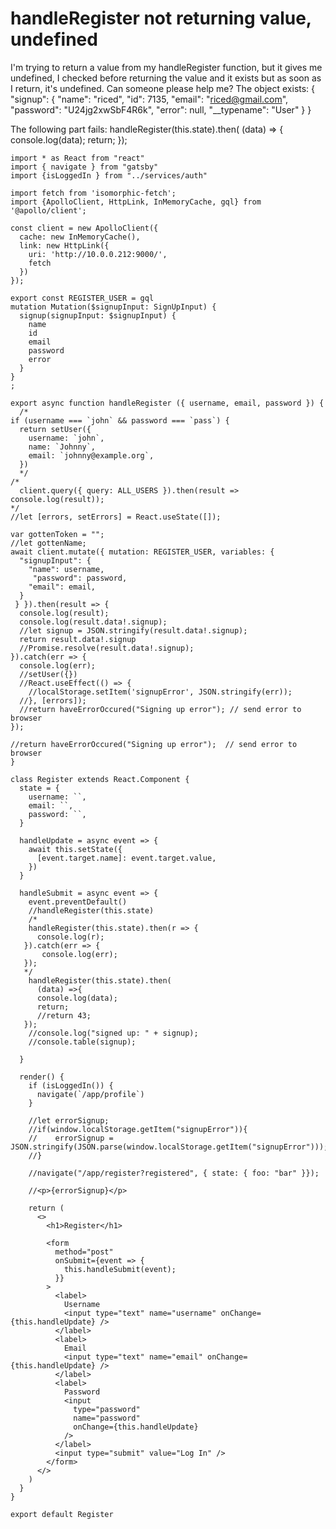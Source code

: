 
# handleRegister not returning value, undefined

I'm trying to return a value from my handleRegister function, but it gives me undefined, I checked before returning the value and it exists but as soon as I return, it's undefined. Can someone please help me? The object exists:
{
  "signup": {
    "name": "riced",
    "id": 7135,
    "email": "riced@gmail.com",
    "password": "U24jg2xwSbF4R6k",
    "error": null,
    "__typename": "User"
  }
}

The following part fails:
handleRegister(this.state).then(
  (data) => {
    console.log(data);
    return;
  });

    import * as React from "react"
    import { navigate } from "gatsby"
    import {isLoggedIn } from "../services/auth"
    
    import fetch from 'isomorphic-fetch';
    import {ApolloClient, HttpLink, InMemoryCache, gql} from '@apollo/client';
    
    const client = new ApolloClient({
      cache: new InMemoryCache(),
      link: new HttpLink({
        uri: 'http://10.0.0.212:9000/',
        fetch
      })
    });
    
    export const REGISTER_USER = gql
    mutation Mutation($signupInput: SignUpInput) {
      signup(signupInput: $signupInput) {
        name
        id
        email
        password
        error
      }
    }
    ;
    
    export async function handleRegister ({ username, email, password }) {
      /*
    if (username === `john` && password === `pass`) {
      return setUser({
        username: `john`,
        name: `Johnny`,
        email: `johnny@example.org`,
      })
      */
    /*
      client.query({ query: ALL_USERS }).then(result => console.log(result));
    */
    //let [errors, setErrors] = React.useState([]);
    
    var gottenToken = "";
    //let gottenName;
    await client.mutate({ mutation: REGISTER_USER, variables: { 
      "signupInput": {
        "name": username,
         "password": password,
        "email": email,
      }
     } }).then(result => {
      console.log(result);
      console.log(result.data!.signup);
      //let signup = JSON.stringify(result.data!.signup);
      return result.data!.signup
      //Promise.resolve(result.data!.signup);
    }).catch(err => {
      console.log(err);
      //setUser({})
      //React.useEffect(() => {
        //localStorage.setItem('signupError', JSON.stringify(err));
      //}, [errors]);
      //return haveErrorOccured("Signing up error"); // send error to browser
    });
    
    //return haveErrorOccured("Signing up error");  // send error to browser
    }
    
    class Register extends React.Component {
      state = {
        username: ``,
        email: ``,
        password: ``,
      }
    
      handleUpdate = async event => {
        await this.setState({
          [event.target.name]: event.target.value,
        })
      }
    
      handleSubmit = async event => {
        event.preventDefault()
        //handleRegister(this.state)
        /*
        handleRegister(this.state).then(r => {
          console.log(r);
       }).catch(err => {
           console.log(err);
       });
       */
        handleRegister(this.state).then(
          (data) =>{
          console.log(data);
          return;
          //return 43;
       });
        //console.log("signed up: " + signup);
        //console.table(signup);
    
      }
    
      render() {
        if (isLoggedIn()) {
          navigate(`/app/profile`)
        }
    
        //let errorSignup;
        //if(window.localStorage.getItem("signupError")){
        //    errorSignup = JSON.stringify(JSON.parse(window.localStorage.getItem("signupError")));
        //}
    
        //navigate("/app/register?registered", { state: { foo: "bar" }});
    
        //<p>{errorSignup}</p>
    
        return (
          <>
            <h1>Register</h1>
    
            <form
              method="post"
              onSubmit={event => {
                this.handleSubmit(event);
              }}
            >
              <label>
                Username
                <input type="text" name="username" onChange={this.handleUpdate} />
              </label>
              <label>
                Email
                <input type="text" name="email" onChange={this.handleUpdate} />
              </label>
              <label>
                Password
                <input
                  type="password"
                  name="password"
                  onChange={this.handleUpdate}
                />
              </label>
              <input type="submit" value="Log In" />
            </form>
          </>
        )
      }
    }
    
    export default Register


        